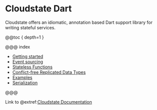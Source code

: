 # Cloudstate Dart

Cloudstate offers an idiomatic, annotation based Dart support library for writing stateful services.

@@toc { depth=1 }

@@@ index

* [Getting started](gettingstarted.md)
* [Event sourcing](eventsourced.md)
* [Stateless Functions](stateless.md)
* [Conflict-free Replicated Data Types](crdt.md)
* [Examples](examples.md)
* [Serialization](serialization.md)

@@@

Link to @extref:[Cloudstate Documentation](cloudstate:index.html)